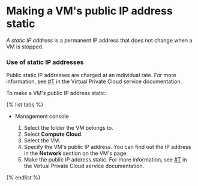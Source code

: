 # Making a VM's public IP address static

_A static IP address_ is a permanent IP address that does not change when a VM is stopped.

### Use of static IP addresses

Public static IP addresses are charged at an individual rate. For more information, see [#T](../../../vpc/pricing.md#prices-public-ip) in the Virtual Private Cloud service documentation.

To make a VM's public IP address static:

{% list tabs %}

- Management console
  
  1. Select the folder the VM belongs to.
  1. Select **Compute Cloud**.
  1. Select the VM.
  1. Specify the VM's public IP address. You can find out the IP address in the **Network** section on the VM's page.
  1. Make the public IP address static. For more information, see [#T](../../../vpc/operations/set-static-ip.md) in the Virtual Private Cloud service documentation.
  
{% endlist %}


